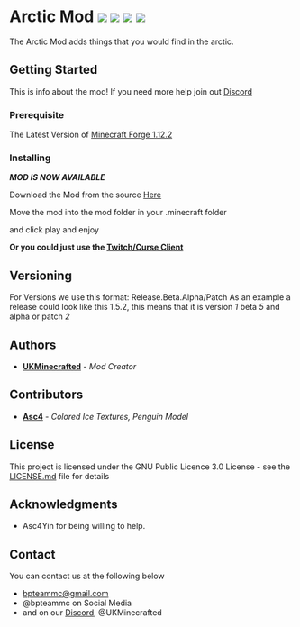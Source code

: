 # Arctic Mod ![](https://img.shields.io/badge/Creator-UKMinecrafted-orange.svg) ![](https://img.shields.io/badge/Minecraft-1.12.2-blue.svg) ![](https://img.shields.io/badge/Owner-BPTeam-blue.svg) ![](https://img.shields.io/badge/Mod%20Status-Released-lightgreen.svg)

The Arctic Mod adds things that you would find in the arctic.

## Getting Started

This is info about the mod!
If you need more help join out [Discord](https://discord.gg/R6GQ4PU)

### Prerequisite
The Latest Version of [Minecraft  Forge 1.12.2](https://www.minecraftforge.net)

### Installing
***MOD IS NOW AVAILABLE***

Download the Mod from the source [Here](https://minecraft.curseforge.com/projects/arctic-plus)

Move the mod into the mod folder in your .minecraft folder

and click play and enjoy

**Or you could just use the [Twitch/Curse Client](https://app.twitch.tv/download)**
## Versioning

For Versions we use this format: Release.Beta.Alpha/Patch As an example a release could look like this 1.5.2, this means that it is version *1* beta *5* and alpha or patch *2*

## Authors

* **[UKMinecrafted](https://GitHub.com/UKMinecrafted)** - *Mod Creator*

## Contributors


* **[Asc4](https://GitHub.com/Asc4Yin)** - *Colored Ice Textures, Penguin Model*

## License

This project is licensed under the GNU Public Licence 3.0  License - see the [LICENSE.md](LICENSE.md) file for details

## Acknowledgments

* Asc4Yin for being willing to help.

## Contact
You can contact us at the following below
* bpteammc@gmail.com
* @bpteammc on Social Media
* and on our [Discord](https://discord.gg/R6GQ4PU), @UKMinecrafted
